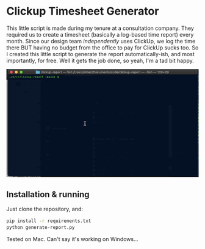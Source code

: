 # Clickup Timesheet Generator
This little script is made during my tenure at a consultation company. They required us to create a timesheet (basically a log-based time report) every month. Since our design team _independently_ uses ClickUp, we log the time there BUT having no budget from the office to pay for ClickUp sucks too. So I created this little script to generate the report automatically-ish, and most importantly, for free. Well it gets the job done, so yeah, I'm a tad bit happy.

<img src="https://github.com/anwari666/clickup-timesheet-generator/blob/main/clickup-timesheet-generator.gif" />

## Installation & running

Just clone the repository, and:

```bash
pip install -r requirements.txt
python generate-report.py
```

Tested on Mac. Can't say it's working on Windows...